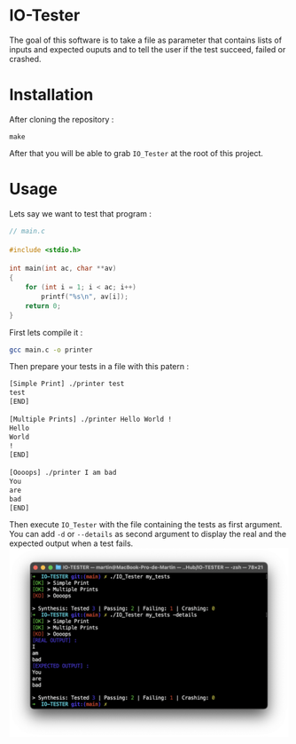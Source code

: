 # IO-Tester
The goal of this software is to take a file as parameter that contains lists of inputs and expected ouputs and to tell the user if the test succeed, failed or crashed.

# Installation
After cloning the repository :
```
make
```
After that you will be able to grab `IO_Tester` at the root of this project.

# Usage

Lets say we want to test that program :
```c
// main.c

#include <stdio.h>

int main(int ac, char **av)
{
    for (int i = 1; i < ac; i++)
        printf("%s\n", av[i]);
    return 0;
}
```
First lets compile it :
```sh
gcc main.c -o printer
```
Then prepare your tests in a file with this patern :
```
[Simple Print] ./printer test
test
[END]

[Multiple Prints] ./printer Hello World !
Hello
World
!
[END]

[Oooops] ./printer I am bad
You
are
bad
[END]
```
Then execute `IO_Tester` with the file containing the tests as first argument. You can add `-d` or `--details` as second argument to display the real and the expected output when a test fails.
![Details](exemples/exemple.png)